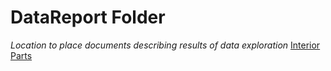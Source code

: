 # DataReport Folder
_Location to place documents describing results of data exploration_
[Interior Parts]('Docs/Data_Dictionaries/parts.png')
